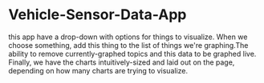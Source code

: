 # Vehicle-Sensor-Data-App
this app have a drop-down with options for things to visualize. When we choose something, add this thing to the list of things we're graphing.The ability to remove currently-graphed topics and this data to be graphed live. Finally, we have the charts intuitively-sized and laid out on the page, depending on how many charts are trying to visualize.
